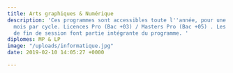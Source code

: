```yaml
---
title: Arts graphiques & Numérique
description: 'Ces programmes sont accessibles toute l''année, pour une durée de 11
  mois par cycle. Licences Pro (Bac +03) / Masters Pro (Bac +05) . Les stages pratiques
  de fin de session font partie intégrante du programme. '
diplomes: MP & LP
image: "/uploads/informatique.jpg"
date: 2019-02-10 14:05:27 +0000

---
```

